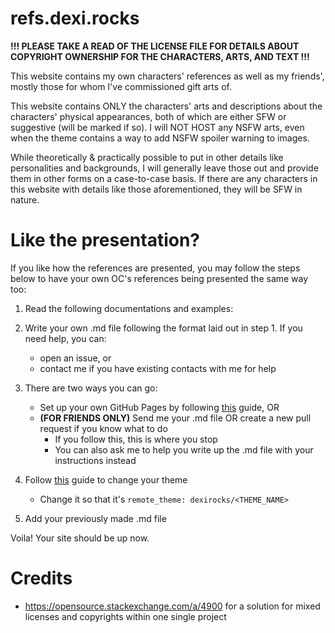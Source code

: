 # refs.dexi.rocks

**!!! PLEASE TAKE A READ OF THE LICENSE FILE FOR DETAILS ABOUT COPYRIGHT OWNERSHIP FOR THE CHARACTERS, ARTS, AND TEXT !!!**

This website contains my own characters' references as well as my friends', mostly those for whom I've commissioned gift arts of.

This website contains ONLY the characters' arts and descriptions about the characters' physical appearances, both of which are either SFW or suggestive (will be marked if so). I will NOT HOST any NSFW arts, even when the theme contains a way to add NSFW spoiler warning to images.

While theoretically & practically possible to put in other details like personalities and backgrounds, I will generally leave those out and provide them in other forms on a case-to-case basis. If there are any characters in this website with details like those aforementioned, they will be SFW in nature.

# Like the presentation?

If you like how the references are presented, you may follow the steps below to have your own OC's references being presented the same way too:

1) Read the following documentations and examples: <LINK>
    
2) Write your own .md file following the format laid out in step 1. If you need help, you can:
    - open an issue, or
    - contact me if you have existing contacts with me for help

3) There are two ways you can go:
    - Set up your own GitHub Pages by following [this](https://docs.github.com/en/pages/setting-up-a-github-pages-site-with-jekyll/creating-a-github-pages-site-with-jekyll) guide, OR
    - **(FOR FRIENDS ONLY)** Send me your .md file OR create a new pull request if you know what to do
        - If you follow this, this is where you stop
        - You can also ask me to help you write up the .md file with your instructions instead
    
4) Follow [this](https://docs.github.com/en/pages/setting-up-a-github-pages-site-with-jekyll/adding-a-theme-to-your-github-pages-site-using-jekyll) guide to change your theme
    - Change it so that it's `remote_theme: dexirocks/<THEME_NAME>`

5) Add your previously made .md file


Voila! Your site should be up now.

# Credits
- https://opensource.stackexchange.com/a/4900 for a solution for mixed licenses and copyrights within one single project
